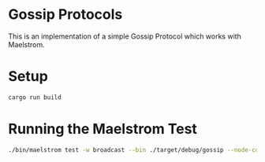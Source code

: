 # Gossip Protocols

This is an implementation of a simple Gossip Protocol which works with Maelstrom. 

# Setup 

```sh
cargo run build
```

# Running the Maelstrom Test

```sh
./bin/maelstrom test -w broadcast --bin ./target/debug/gossip --node-count 2 --time-limit 20 --rate 10 --log-stderr
```
